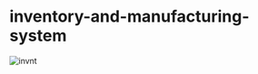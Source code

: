 # inventory-and-manufacturing-system

![invnt](https://user-images.githubusercontent.com/63907122/121639722-630b5100-caa6-11eb-9971-972c8babd7ff.PNG)
